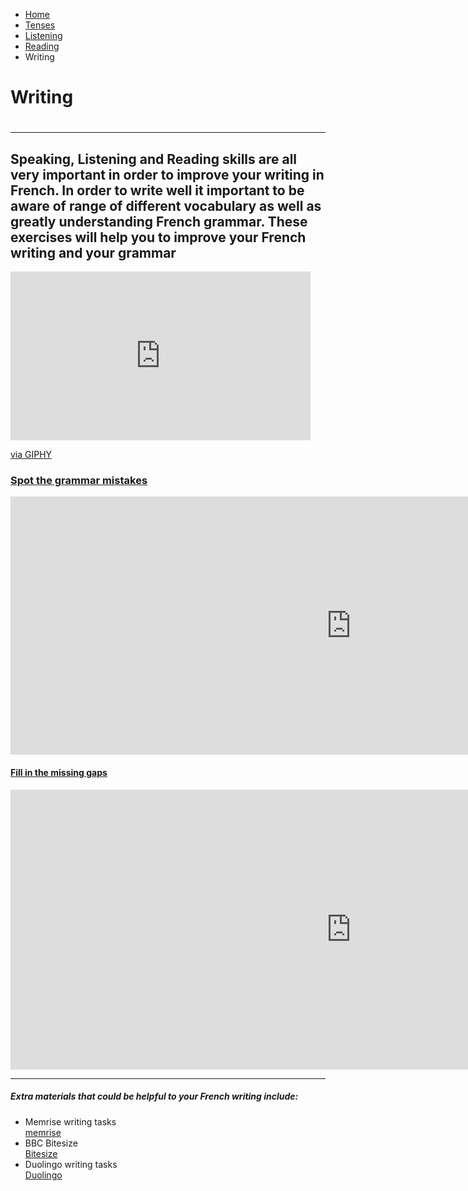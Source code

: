 <ul class="breadcrumb">
  <li><a href="index.html">Home</a></li>
  <li><a href="page2.html">Tenses</a></li>
   <li><a href="page3.html">Listening</a></li>
   <li><a href="page4.html">Reading</a></li>
  <li>Writing</li> 
  </ul>

<h1>Writing<h1>

<hr>

<h2>Speaking, Listening and Reading skills are all very important in order to improve your writing in French. In order to write well it important to be aware of  range of different vocabulary as well as greatly understanding French grammar. These exercises will help you to improve your French writing and your grammar</h2>
 

<iframe src="https://giphy.com/embed/3oFzmfI86wJx2QfL44" width="480" height="270" frameBorder="0" class="giphy-embed" allowFullScreen></iframe><p><a href="https://giphy.com/gifs/3oFzmfI86wJx2QfL44">via GIPHY</a></p>

<h3> <u>Spot the grammar mistakes</u> </h3>
<iframe src="https://h5p.org/h5p/embed/169290" width="1090" height="413" frameborder="0" allowfullscreen="allowfullscreen"></iframe><script src="https://h5p.org/sites/all/modules/h5p/library/js/h5p-resizer.js" charset="UTF-8"></script>

<h4><u> Fill in the missing gaps</u> </h4>
<iframe src="https://h5p.org/h5p/embed/169294" width="1090" height="448" frameborder="0" allowfullscreen="allowfullscreen"></iframe><script src="https://h5p.org/sites/all/modules/h5p/library/js/h5p-resizer.js" charset="UTF-8"></script>

<hr>
<h5> Extra materials that could be helpful to your French writing include: </h5>
<ul>
  <li> Memrise writing tasks </li>
  <a href="https://www.memrise.com/"> memrise </a>
  <li> BBC Bitesize </li>
  <a href="https://www.bbc.co.uk/education/subjects/z9dqxnb"> Bitesize </a>
  <li> Duolingo writing tasks </li>
  <a href="https://www.duolingo.com/"> Duolingo </a>
  </ul>
